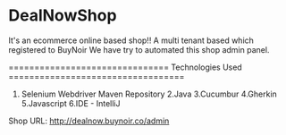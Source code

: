 # DealNowShop
It's an ecommerce online based shop!! 
A multi tenant based which registered to BuyNoir
We have try to automated this shop admin panel. 

=============================== Technologies Used ==================================

1. Selenium Webdriver Maven Repository 
2.Java 
3.Cucumbur 
4.Gherkin 
5.Javascript
6.IDE - IntelliJ

Shop URL: http://dealnow.buynoir.co/admin
